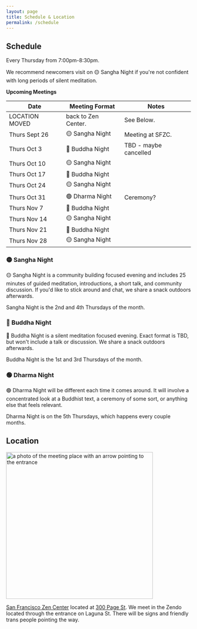 ```yaml
---
layout: page
title: Schedule & Location
permalink: /schedule
---
```


## Schedule

Every Thursday from 7:00pm-8:30pm.

We recommend newcomers visit on 🟡 Sangha Night if you're not confident with long periods of silent meditation.

**Upcoming Meetings**

<div class="special_table"></div>

| Date           | Meeting Format  | Notes |
|----------------|-----------------|-------|
| LOCATION MOVED | back to Zen Center. | See Below. |
| Thurs Sept 26  | 🟡 Sangha Night | Meeting at SFZC.
| Thurs Oct 3    | 🔵 Buddha Night | TBD - maybe cancelled
| Thurs Oct 10   | 🟡 Sangha Night |
| Thurs Oct 17   | 🔵 Buddha Night |
| Thurs Oct 24   | 🟡 Sangha Night |
| Thurs Oct 31   | 🟢 Dharma Night | Ceremony?
| Thurs Nov 7    | 🔵 Buddha Night | 
| Thurs Nov 14   | 🟡 Sangha Night |
| Thurs Nov 21   | 🔵 Buddha Night |
| Thurs Nov 28   | 🟡 Sangha Night



### 🟡 Sangha Night

🟡 Sangha Night is a community building focused evening and includes 25 minutes of guided meditation, introductions, a short talk, and community discussion. If you'd like to stick around and chat, we share a snack outdoors afterwards.

Sangha Night is the 2nd and 4th Thursdays of the month.

### 🔵 Buddha Night

🔵 Buddha Night is a silent meditation focused evening. Exact format is TBD, but won't include a talk or discussion. We share a snack outdoors afterwards.

Buddha Night is the 1st and 3rd Thursdays of the month.

<!-- We start with introductions, proceed to have two periods of meditation, which are fully silent, have some light body movement, and finally a community member will share a reading. -->

### 🟢 Dharma Night 

🟢 Dharma Night will be different each time it comes around. It will involve a concentrated look at a Buddhist text, a ceremony of some sort, or anything else that feels relevant. 

Dharma Night is on the 5th Thursdays, which happens every couple months. 


## Location

<img src="images/San_Francisco_Zen_Center.jpg" alt="a photo of the meeting place with an arrow pointing to the entrance" width="400px"/>

[San Francisco Zen Center](https://sfzc.org) located at [300 Page St](https://goo.gl/maps/1tYkRHUwu3E2i5rz5). We meet in the Zendo located through the entrance on Laguna St. There will be signs and friendly trans people pointing the way.

